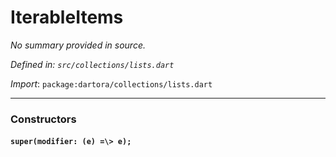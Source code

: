 # IterableItems

_No summary provided in source._

_Defined in: `src/collections/lists.dart`_

_Import_: `package:dartora/collections/lists.dart`

---

### Constructors

#### `super(modifier: (e) =\> e);`






